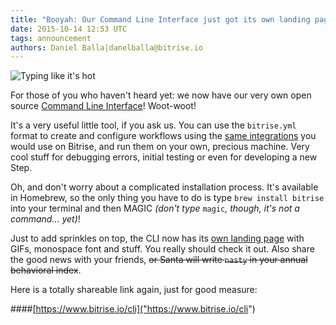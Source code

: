 ```yaml
---
title: "Booyah: Our Command Line Interface just got its own landing page!"
date: 2015-10-14 12:53 UTC
tags: announcement
authors: Daniel Balla|danelballa@bitrise.io
---
```


![Typing like it's hot](cli.gif)


For those of you who haven't heard yet: we now have our very own open source [Command Line Interface]("https://github.com/bitrise-io/bitrise")! Woot-woot!


It's a very useful little tool, if you ask us. You can use the `bitrise.yml` format to create and configure workflows using the [same integrations]("https://www.bitrise.io/integrations") you would use on Bitrise, and run them on your own, precious machine. Very cool stuff for debugging errors, initial testing or even for developing a new Step.


Oh, and don't worry about a complicated installation process. It's available in Homebrew, so the only thing you have to do is type `brew install bitrise` into your terminal and then MAGIC *(don't type* `magic`*, though, it's not a command… yet)*!


Just to add sprinkles on top, the CLI now has its [own landing page]("https://www.bitrise.io/cli") with GIFs, monospace font and stuff. You really should check it out. Also share the good news with your friends, <s>or Santa will write `nasty` in your annual behavioral index</s>.


Here is a totally shareable link again, just for good measure:


####[https://www.bitrise.io/cli]("https://www.bitrise.io/cli")
